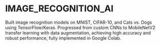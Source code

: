 # IMAGE_RECOGNITION_AI
Built image recognition models on MNIST, CIFAR-10, and Cats vs. Dogs using TensorFlow/Keras. Progressed from custom CNNs to MobileNetV2 transfer learning with data augmentation, achieving high accuracy and robust performance, fully implemented in Google Colab.
